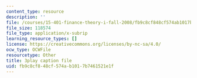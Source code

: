 ```yaml
---
content_type: resource
description: ''
file: /courses/15-401-finance-theory-i-fall-2008/fb9c8cf848cf574ab1017b7461521e1f_4F1J5Q3DiaI.vtt
file_size: 118574
file_type: application/x-subrip
learning_resource_types: []
license: https://creativecommons.org/licenses/by-nc-sa/4.0/
ocw_type: OCWFile
resourcetype: Other
title: 3play caption file
uid: fb9c8cf8-48cf-574a-b101-7b7461521e1f
---
```

